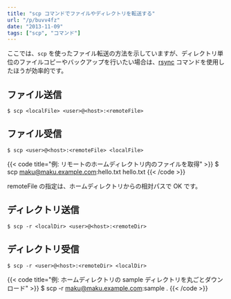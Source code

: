 ```yaml
---
title: "scp コマンドでファイルやディレクトリを転送する"
url: "/p/buvv4fz"
date: "2013-11-09"
tags: ["scp", "コマンド"]
---
```


ここでは、`scp` を使ったファイル転送の方法を示していますが、ディレクトリ単位のファイルコピーやバックアップを行いたい場合は、[rsync](/p/c3s7wyx) コマンドを使用したほうが効率的です。


ファイル送信
----

```
$ scp <localFile> <user>@<host>:<remoteFile>
```

ファイル受信
----

```
$ scp <user>@<host>:<remoteFile> <localFile>
```

{{< code title="例: リモートのホームディレクトリ内のファイルを取得" >}}
$ scp maku@maku.example.com:hello.txt hello.txt
{{< /code >}}

remoteFile の指定は、ホームディレクトリからの相対パスで OK です。


ディレクトリ送信
----

```
$ scp -r <localDir> <user>@<host>:<remoteDir>
```

ディレクトリ受信
----

```
$ scp -r <user>@<host>:<remoteDir> <localDir>
```

{{< code title="例: ホームディレクトリの sample ディレクトリを丸ごとダウンロード" >}}
$ scp -r maku@maku.example.com:sample .
{{< /code >}}

